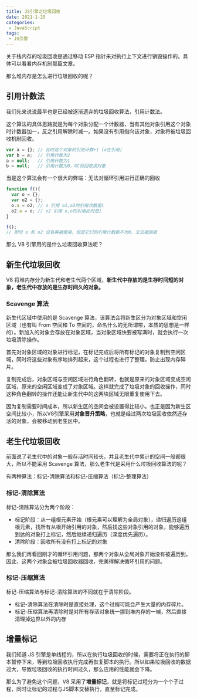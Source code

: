 ```yaml
---
title: JS引擎之垃圾回收
date: 2021-1-25
categories:
 - JavaScript
tags:
 - JS引擎
---
```




关于栈内存的垃圾回收是通过移动 ESP 指针来对执行上下文进行销毁操作的。具体可以看看内存机制那篇文章。

那么堆内存是怎么进行垃圾回收的呢？

## 引用计数法

我们先来说说最早也是已经被逐渐遗弃的垃圾回收算法，引用计数法。

这个算法的具体思路就是为每个对象分配一个计数器，当有其他对象引用这个对象时计数器加一，反之引用解除时减一。如果没有引用指向该对象，对象将被垃圾回收机制回收。

```js
var a = {};	// 此时这个对象的引用计数+1 (a在引用)
var b = a;	// 引用计数为2
a = null;	// 引用计数为1
b = null;	// 引用计数为0，GC将回收该对象
```

当是这个算法会有一个很大的弊端：无法对循环引用进行正确的回收

```js
function f(){
  var o = {};
  var o2 = {};
  o.a = o2; // o 引用 o2,o2的引用次数是1
  o2.a = o; // o2 引用 o,o的引用此时是1
}

f();
// 即时 o 和 o2 没有再被使用，但是它们的引用计数都不为0，无法被回收
```

那么 V8 引擎用的是什么垃圾回收算法呢？

## 新生代垃圾回收

V8 将堆内存分为新生代和老生代两个区域，**新生代中存放的是生存时间短的对象，老生代中存放的是生存时间久的对象。**

### Scavenge 算法

新生代区域中使用的是 Scavenge 算法，该算法会将新生区分为对象区域和空闲区域（也有叫 From 空间和 To 空间的，命名什么的无所谓啦，本质的思想是一样的）。新加入的对象会存放在对象区域，当对象区域快要被写满时，就会执行一次垃圾清除操作。

首先对对象区域的对象进行标记，在标记完成后将所有标记的对象复制到空闲区域，同时将这些对象有序地排列起来，这个过程也进行了整理，防止出现内存碎片。

复制完成后，对象区域与空闲区域进⾏角色翻转，也就是原来的对象区域变成空闲区域，原来的空闲区域变成了对象区域。这样就完成了垃圾对象的回收操作，同时这种角色翻转的操作还能让新生代中的这两块区域无限重复使用下去。

因为复制需要时间成本，所以新生区的空间会被设置得比较小。也正是因为新生区空间比较小，所以V8引擎采用**对象晋升策略**，也就是经过两次垃圾回收依然还存活的对象，会被移动到⽼生区中。

## 老生代垃圾回收

前面说了老生代中的对象一般存活时间较长，并且老生代中累计的空间一般都很大，所以不能采用 Scavenge 算法，那么老生代是采用什么垃圾回收算法的呢？

有两种算法：标记-清除算法和标记-压缩算法（标记-整理算法）

### 标记-清除算法

标记-清除算法分为两个阶段：

+ 标记阶段：从一组根元素开始（根元素可以理解为全局对象），递归遍历这组根元素，找所有从根开始引用的对象，然后找这些对象引用的对象，能够遍历到达的对象打上标记，然后继续递归遍历（深度优先遍历）。
+ 清除阶段：回收所有没有打上标记的对象

那么我们再看回刚才的循环引用问题，那两个对象从全局对象开始没有被遍历到。因此，这两个对象会被垃圾回收器回收，完美得解决循环引用的问题。

### 标记-压缩算法

标记-压缩算法与标记-清除算法的不同就在于清除阶段。

+ 标记-清除算法在清除时是直接处理，这个过程可能会产生大量的内存碎片。
+ 标记-压缩算法再清除时是对所有存活对象统一挪到堆内存的一端，然后直接清理掉边界以外的内存



## 增量标记

我们知道 JS 引擎是单线程的，所以在执行垃圾回收的时候，需要将正在执行的脚本暂停下来，等到垃圾回收执行完成再恢复脚本的执行。所以如果垃圾回收的数据过大，导致垃圾回收的执行时间过久，那么应用的性能就会下降。

那么为了避免这个问题，V8 采用了**增量标记**，就是将标记过程分为一个个子过程，同时让标记的过程与JS脚本交替执行，直至标记完成。